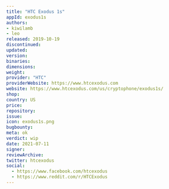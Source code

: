 ```yaml
---
title: "HTC Exodus 1s"
appId: exodus1s
authors:
- kiwilamb
- leo
released: 2019-10-19
discontinued: 
updated: 
version: 
binaries: 
dimensions: 
weight: 
provider: "HTC"
providerWebsite: https://www.htcexodus.com
website: https://www.htcexodus.com/us/cryptophone/exodus1s/
shop: 
country: US
price: 
repository: 
issue: 
icon: exodus1s.png
bugbounty: 
meta: ok
verdict: wip
date: 2021-07-11
signer: 
reviewArchive: 
twitter: htcexodus
social: 
  - https://www.facebook.com/htcexodus
  - https://www.reddit.com/r/HTCExodus
---
```


